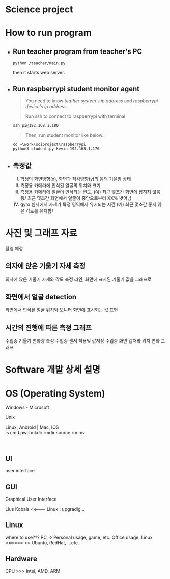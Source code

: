 # Science project


# How to run program
<ul style="list-style-type: square">
    <li><h2>Run teacher program from teacher's PC </h2> </li>

    python /teacher/main.py

<p>then it starts web server.</p>
    <li><h2>Run raspberrypi student monitor agent </h2></li>

> You need to know *teather system's ip address* and *raspberrypi device's ip address*.

>Run ssh to connect to raspberrypi with terminal

```
ssh pi@192.168.1.180
```
>Then, run student monitor like below.</p>

```
cd ~\work\sciproject\raspberrypi
python3 student.py kevin 192.168.1.176
```

<li>
  <h2>측정값</h2>
  <ul style="list-style-type: upper-roman">
    <li>
    학생의 화면방향(x), 화면과 직각방향(y)의 몸의 기울임 상태
    </li>
    <li>
    측정용 카메라에 인식된 얼굴의 위치와 크기
    </li>
    <li>
    측정용 카메라에 얼굴이 인식되는 빈도, (예) 최근 몇초간 화면에 잡히지 않음 등/ 최근 몇초간 화면에서 얼굴이 중앙으로부터 XX% 벗어남
    </li>  
    <li>
    gyro 센서에서 자세가 특정 영역에서 유지되는 시간 (예) 최근 몇초간 좋지 않은 각도를 유지함/
    </li>   
  </ul>
</li>
</ul>


# 사진 및 그래프 자료

촬영 예정

## 의자에 앉은 기울기 자세 측정
의자에 앉은 기울기 자세와 각도 측정 라인, 화면에 표시된 기울기 값을 그래프로

## 화면에서 얼굴 detection 
화면에서 인식된 얼굴 위치와 모니터 화면에 표시되는 값 표현

## 시간의 진행에 따른 측정 그래프
수업중 기울기 변화량 측정 수업중 센서 착용및 값저장
수업중 화면 캡쳐와 위치 변화 그래프

## 

# Software 개발 상세 설명


# OS (Operating System)
Windows - Microsoft

Unix

Linux, Android
|
Mac, IOS
 <br/>
 ls
 cmd
 pwd
 mkdir
 rmdir
 source
 rm
 mv

 <br/>

 ## UI
 user interface
 ## GUI
 Graphical User Interface

 Lius Kobals <<---
 Linux 
  : upgradig... 

## Linux
where to use???
PC => 
Personal usage, game, etc.
Office usage,
Linux <<===== >>
  Ubuntu, RedHat, ...etc.


## Hardware
CPU >>> Intel, AMD, ARM